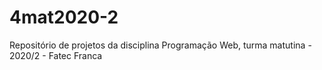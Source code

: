 # 4mat2020-2
Repositório de projetos da disciplina Programação Web, turma matutina - 2020/2 - Fatec Franca



